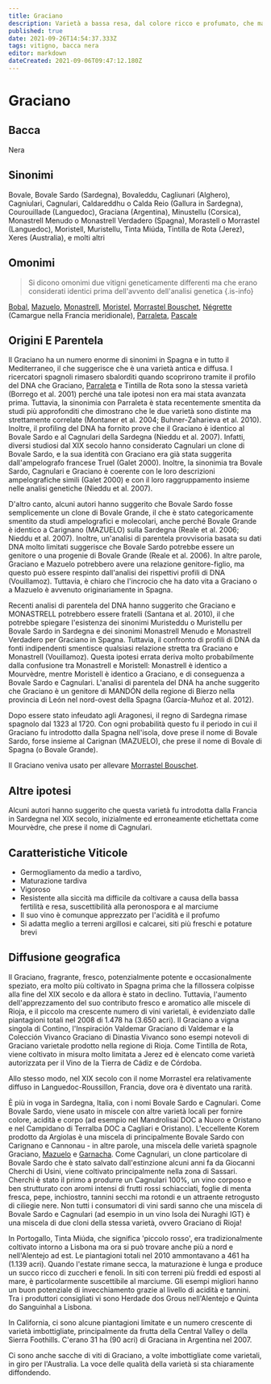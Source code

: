 ```yaml
---
title: Graciano
description: Varietà a bassa resa, dal colore ricco e profumato, che mantiene l'acidità e sta riguadagnando il favore a Rioja
published: true
date: 2021-09-26T14:54:37.333Z
tags: vitigno, bacca nera
editor: markdown
dateCreated: 2021-09-06T09:47:12.180Z
---
```


# Graciano

## Bacca
Nera

## Sinonimi

Bovale, Bovale Sardo (Sardegna), Bovaleddu, Cagliunari (Alghero), Cagniulari, Cagnulari, Caldareddhu o Calda Reio (Gallura in Sardegna), Courouillade (Languedoc), Graciana (Argentina), Minustellu (Corsica), Monastrell Menudo o Monastrell Verdadero (Spagna), Morastell o Morrastel (Languedoc), Moristell, Muristellu, Tinta Miúda, Tintilla de Rota (Jerez), Xeres (Australia), e molti altri

## Omonimi
> Si dicono omonimi due vitigni geneticamente differenti ma che erano considerati identici prima dell'avvento dell'analisi genetica
{.is-info}

[Bobal](/vitigni/bacca-nera/bobal), [Mazuelo](/vitigni/Spagna/bacca-nera/mazuelo), [Monastrell](/vitigni/bacca-nera/monastrell), [Moristel](/vitigni/bacca-nera/moristel), [Morrastel Bouschet](/vitigni/bacca-nera/morrastel-bouschet), [Négrette](/vitigni/bacca-nera/negrette) (Camargue nella Francia meridionale), [Parraleta](/vitigni/bacca-nera/parraleta), [Pascale](/vitigni/bacca-nera/pascale)

## Origini E Parentela

Il Graciano ha un numero enorme di sinonimi in Spagna e in tutto il Mediterraneo, il che suggerisce che è una varietà antica e diffusa. I ricercatori spagnoli rimasero sbalorditi quando scoprirono tramite il profilo del DNA che Graciano, [Parraleta](/vitigni/bacca-nera/parraleta) e Tintilla de Rota sono la stessa varietà (Borrego et al. 2001) perché una tale ipotesi non era mai stata avanzata prima. Tuttavia, la sinonimia con Parraleta è stata recentemente smentita da studi più approfonditi che dimostrano che le due varietà sono distinte ma strettamente correlate (Montaner et al. 2004; Buhner-Zaharieva et al. 2010). Inoltre, il profiling del DNA ha fornito prove che il Graciano è identico al Bovale Sardo e al Cagnulari della Sardegna (Nieddu et al. 2007). Infatti, diversi studiosi dal XIX secolo hanno considerato Cagnulari un clone di Bovale Sardo, e la sua identità con Graciano era già stata suggerita dall'ampelografo francese Truel (Galet 2000). Inoltre, la sinonimia tra Bovale Sardo, Cagnulari e Graciano è coerente con le loro descrizioni ampelografiche simili (Galet 2000) e con il loro raggruppamento insieme nelle analisi genetiche (Nieddu et al. 2007).

D'altro canto, alcuni autori hanno suggerito che Bovale Sardo fosse semplicemente un clone di Bovale Grande, il che è stato categoricamente smentito da studi ampelografici e molecolari, anche perché Bovale Grande è identico a Carignano (MAZUELO) sulla Sardegna (Reale et al. 2006; Nieddu et al. 2007). Inoltre, un'analisi di parentela provvisoria basata su dati DNA molto limitati suggerisce che Bovale Sardo potrebbe essere un genitore o una progenie di Bovale Grande (Reale et al. 2006). In altre parole, Graciano e Mazuelo potrebbero avere una relazione genitore-figlio, ma questo può essere respinto dall'analisi dei rispettivi profili di DNA (Vouillamoz). Tuttavia, è chiaro che l'incrocio che ha dato vita a Graciano o a Mazuelo è avvenuto originariamente in Spagna.

Recenti analisi di parentela del DNA hanno suggerito che Graciano e MONASTRELL potrebbero essere fratelli (Santana et al. 2010), il che potrebbe spiegare l'esistenza dei sinonimi Muristeddu o Muristellu per Bovale Sardo in Sardegna e dei sinonimi Monastrell Menudo e Monastrell Verdadero per Graciano in Spagna. Tuttavia, il confronto di profili di DNA da fonti indipendenti smentisce qualsiasi relazione stretta tra Graciano e Monastrell (Vouillamoz). Questa ipotesi errata deriva molto probabilmente dalla confusione tra Monastrell e Moristell: Monastrell è identico a Mourvèdre, mentre Moristell è identico a Graciano, e di conseguenza a Bovale Sardo e Cagnulari. L'analisi di parentela del DNA ha anche suggerito che Graciano è un genitore di MANDÓN della regione di Bierzo nella provincia di León nel nord-ovest della Spagna (García-Muñoz et al. 2012).

Dopo essere stato infeudato agli Aragonesi, il regno di Sardegna rimase spagnolo dal 1323 al 1720. Con ogni probabilità questo fu il periodo in cui il Graciano fu introdotto dalla Spagna nell'isola, dove prese il nome di Bovale Sardo, forse insieme al Carignan (MAZUELO), che prese il nome di Bovale di Spagna (o Bovale Grande).

Il Graciano veniva usato per allevare [Morrastel Bouschet](/vitigni/bacca-nera/morrastel-bouschet).

## Altre ipotesi

Alcuni autori hanno suggerito che questa varietà fu introdotta dalla Francia in Sardegna nel XIX secolo, inizialmente ed erroneamente etichettata come Mourvèdre, che prese il nome di Cagnulari.

## Caratteristiche Viticole

- Germogliamento da medio a tardivo, 
- Maturazione tardiva
- Vigoroso
- Resistente alla siccità ma difficile da coltivare a causa della bassa fertilità e resa, suscettibilità alla peronospora e al marciume
- Il suo vino è comunque apprezzato per l'acidità e il profumo
- Si adatta meglio a terreni argillosi e calcarei, siti più freschi e potature brevi

## Diffusione geografica

Il Graciano, fragrante, fresco, potenzialmente potente e occasionalmente speziato, era molto più coltivato in Spagna prima che la fillossera colpisse alla fine del XIX secolo e da allora è stato in declino. Tuttavia, l'aumento dell'apprezzamento del suo contributo fresco e aromatico alle miscele di Rioja, e il piccolo ma crescente numero di vini varietali, è evidenziato dalle piantagioni totali nel 2008 di 1.478 ha (3.650 acri). Il Graciano a vigna singola di Contino, l'Inspiración Valdemar Graciano di Valdemar e la Colección Vivanco Graciano di Dinastia Vivanco sono esempi notevoli di Graciano varietale prodotto nella regione di Rioja. Come Tintilla de Rota, viene coltivato in misura molto limitata a Jerez ed è elencato come varietà autorizzata per il Vino de la Tierra de Cádiz e de Córdoba.

Allo stesso modo, nel XIX secolo con il nome Morrastel era relativamente diffuso in Languedoc-Roussillon, Francia, dove ora è diventato una rarità.

È più in voga in Sardegna, Italia, con i nomi Bovale Sardo e Cagnulari. Come Bovale Sardo, viene usato in miscele con altre varietà locali per fornire colore, acidità e corpo (ad esempio nel Mandrolisai DOC a Nuoro e Oristano e nel Campidano di Terralba DOC a Cagliari e Oristano). L'eccellente Korem prodotto da Argiolas è una miscela di principalmente Bovale Sardo con Carignano e Cannonau - in altre parole, una miscela delle varietà spagnole Graciano, [Mazuelo](/vitigni/bacca-nera/graciano) e [Garnacha](/vitigni/Spagna/bacca-nera/garnacha). Come Cagnulari, un clone particolare di Bovale Sardo che è stato salvato dall'estinzione alcuni anni fa da Giocanni Cherchi di Usini, viene coltivato principalmente nella zona di Sassari. Cherchi è stato il primo a produrre un Cagnulari 100%, un vino corposo e ben strutturato con aromi intensi di frutti rossi schiacciati, foglie di menta fresca, pepe, inchiostro, tannini secchi ma rotondi e un attraente retrogusto di ciliegie nere. Non tutti i consumatori di vini sardi sanno che una miscela di Bovale Sardo e Cagnulari (ad esempio in un vino Isola dei Nuraghi IGT) è una miscela di due cloni della stessa varietà, ovvero Graciano di Rioja!

In Portogallo, Tinta Miúda, che significa 'piccolo rosso', era tradizionalmente coltivato intorno a Lisbona ma ora si può trovare anche più a nord e nell'Alentejo ad est. Le piantagioni totali nel 2010 ammontavano a 461 ha (1.139 acri). Quando l'estate rimane secca, la maturazione è lunga e produce un succo ricco di zuccheri e fenoli. In siti con terreni più freddi ed esposti al mare, è particolarmente suscettibile al marciume. Gli esempi migliori hanno un buon potenziale di invecchiamento grazie al livello di acidità e tannini. Tra i produttori consigliati vi sono Herdade dos Grous nell'Alentejo e Quinta do Sanguinhal a Lisbona.

In California, ci sono alcune piantagioni limitate e un numero crescente di varietà imbottigliate, principalmente da frutta della Central Valley o della Sierra Foothills. C'erano 31 ha (90 acri) di Graciana in Argentina nel 2007.

Ci sono anche sacche di viti di Graciano, a volte imbottigliate come varietali, in giro per l'Australia. La voce delle qualità della varietà si sta chiaramente diffondendo.